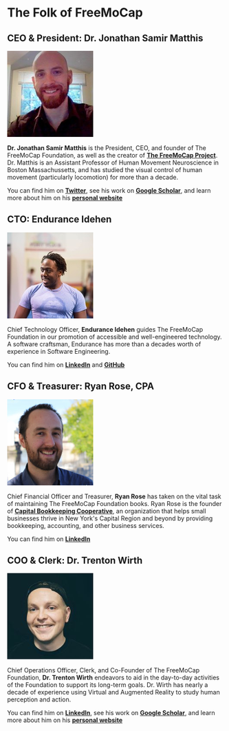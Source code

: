 # **The Folk of FreeMoCap**

## **CEO & President: Dr. Jonathan Samir Matthis**
![Alt text](assets/profile_pics/jon_profile.jpg)

**Dr. Jonathan Samir Matthis** is the President, CEO, and founder of The FreeMoCap Foundation, as well as the creator of [**The FreeMoCap Project**](https://freemocap.org). Dr. Matthis is an Assistant Professor of Human Movement Neuroscience in Boston Massachussetts, and has studied the visual control of human movement (particularly locomotion) for more than a decade.

You can find him on [**Twitter**](https://twitter.com/JonMatthis), see his work on [**Google Scholar**](https://scholar.google.com/citations?user=mjYexjAAAAAJ&hl=en), and learn more about him on his [**personal website**](https://jonmatthis.com/)

## **CTO: Endurance Idehen**
![Alt text](assets/profile_pics/endurance_profile.jpg)

Chief Technology Officer, **Endurance Idehen** guides The FreeMoCap Foundation in our promotion of accessible and well-engineered technology. A software craftsman, Endurance has more than a decades worth of experience in Software Engineering. 

You can find him on [**LinkedIn**](https://www.linkedin.com/in/endurance-idehen-63a48338/) and [**GitHub**](https://github.com/endurance)
## **CFO & Treasurer: Ryan Rose, CPA**
![Alt text](assets/profile_pics/ryan_profile.jpg)

Chief Financial Officer and Treasurer, **Ryan Rose** has taken on the vital task of maintaining The FreeMoCap Foundation books. Ryan Rose is the founder of [**Capital Bookkeeping Cooperative**](https://www.capitalbookkeeping.coop/), an organization that helps small businesses thrive in New York's Capital Region and beyond by providing bookkeeping, accounting, and other business services.

You can find him on [**LinkedIn**](https://www.linkedin.com/in/ry-ro/)

## **COO & Clerk: Dr. Trenton Wirth**

![Alt text](assets/profile_pics/trent_profile.JPG)

Chief Operations Officer, Clerk, and Co-Founder of The FreeMoCap Foundation, **Dr. Trenton Wirth** endeavors to aid in the day-to-day activities of the Foundation to support its long-term goals. Dr. Wirth has nearly a decade of experience using Virtual and Augmented Reality to study human perception and action.

You can find him on [**LinkedIn**](https://www.linkedin.com/in/trenton-wirth-1204a8aa/), see his work on [**Google Scholar**](https://scholar.google.com/citations?user=HdJAPMkAAAAJ&hl=en), and learn more about him on his [**personal website**](https://wirthtd.com/)